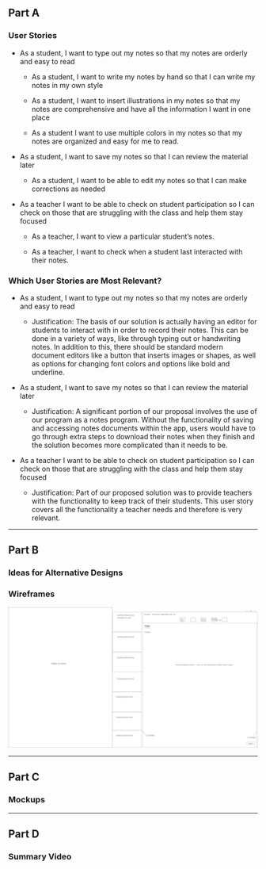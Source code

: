 ## Part A

### User Stories

* As a student, I want to type out my notes so that my notes are orderly and easy to read

    - As a student, I want to write my notes by hand so that I can write my notes in my own style
    
    - As a student, I want to insert illustrations in my notes so that my notes are comprehensive and have all the information I want in one place
    
    - As a student I want to use multiple colors in my notes so that my notes are organized and easy for me to read.
    
* As a student, I want to save my notes so that I can review the material later

    - As a student, I want to be able to edit my notes so that I can make corrections as needed

* As a teacher I want to be able to check on student participation so I can check on those that are struggling with the class and help them stay focused
    - As a teacher, I want to view a particular student’s notes.
    
    - As a teacher, I want to check when a student last interacted with their notes.

### Which User Stories are Most Relevant?

* As a student, I want to type out my notes so that my notes are orderly and easy to read

    - Justification: The basis of our solution is actually having an editor for students to interact with in order to record their notes. This can be done in a variety of ways, like through typing out or handwriting notes. In addition to this, there should be standard modern document editors like a button that inserts images or shapes, as well as options for changing font colors and options like bold and underline.

* As a student, I want to save my notes so that I can review the material later

    - Justification: A significant portion of our proposal involves the use of our program as a notes program. Without the functionality of saving and accessing notes documents within the app, users would have to go through extra steps to download their notes when they finish and the solution becomes more complicated than it needs to be.

* As a teacher I want to be able to check on student participation so I can check on those that are struggling with the class and help them stay focused

    - Justification: Part of our proposed solution was to provide teachers with the functionality to keep track of their students. This user story covers all the functionality a teacher needs and therefore is very relevant.

---------------------------------------------------------------------------------------------------------------------------------------------------------------------------------

## Part B

### Ideas for Alternative Designs



### Wireframes

<img src="\imgs\wireframe1\Clicked_Existing_Note_to_Edit.png">

---------------------------------------------------------------------------------------------------------------------------------------------------------------------------------

## Part C

### Mockups

---------------------------------------------------------------------------------------------------------------------------------------------------------------------------------

## Part D

### Summary Video
